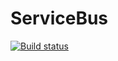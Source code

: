 ServiceBus
==========

[![Build status](https://ci.appveyor.com/api/projects/status/24qtyamnwbfl2g01)](https://ci.appveyor.com/project/james-dibble/servicebus)
